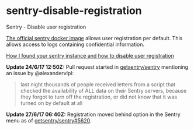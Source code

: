 # sentry-disable-registration
Sentry - Disable user registration

[The official sentry docker image](https://hub.docker.com/_/sentry/) allows user registration per default. 
This allows access to logs containing confidential information.


[How I found your sentry instance and how to disable user registration](https://julian-uphoff.de/2017/06/24/how-i-found-your-sentry-instance-and-how-to-disable-user-registration/)


**Update 24/6/17 12:50Z:** Pull request started in [getsentry/sentry](https://github.com/getsentry/sentry/pull/5328#issuecomment-310836076) mentioning an issue by @alexandervlpl:

 > last night thousands of people received letters from a script that checked the availability of ALL data on their Sentry servers, because they forgot to turn off the registration, or did not know that it was turned on by default at all

**Update 27/6/17 06:40Z:** Registration moved behind option in the Sentry menu as of [getsentry/sentry#5620](https://github.com/getsentry/sentry/pull/5620).
